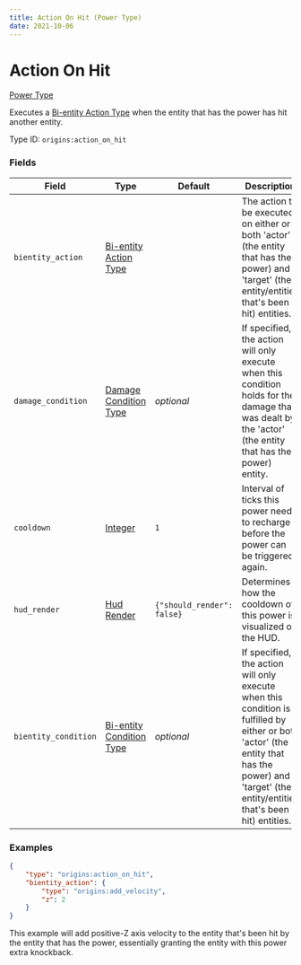 ```yaml
---
title: Action On Hit (Power Type)
date: 2021-10-06
---
```


# Action On Hit

[Power Type](../power_types.md)

Executes a [Bi-entity Action Type](../bientity_action_types.md) when the entity that has the power has hit another entity.

Type ID: `origins:action_on_hit`


### Fields

Field | Type | Default | Description
------|------|---------|-------------
`bientity_action` | [Bi-entity Action Type](../bientity_action_types.md) | | The action to be executed on either or both 'actor' (the entity that has the power) and 'target' (the entity/entities that's been hit) entities.
`damage_condition` | [Damage Condition Type](../damage_condition_types.md) | _optional_ | If specified, the action will only execute when this condition holds for the damage that was dealt by the 'actor' (the entity that has the power) entity.
`cooldown` | [Integer](../data_types/integer.md) | `1` | Interval of ticks this power needs to recharge before the power can be triggered again.
`hud_render` | [Hud Render](../data_types/hud_render.md) | `{"should_render": false}` | Determines how the cooldown of this power is visualized on the HUD.
`bientity_condition` | [Bi-entity Condition Type](../bientity_condition_types.md) | _optional_ | If specified, the action will only execute when this condition is fulfilled by either or both 'actor' (the entity that has the power) and 'target' (the entity/entities that's been hit) entities. 


### Examples

```json
{
    "type": "origins:action_on_hit",
    "bientity_action": {
        "type": "origins:add_velocity",
        "z": 2
    }
}
```

This example will add positive-Z axis velocity to the entity that's been hit by the entity that has the power, essentially granting the entity with this power extra knockback.

